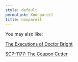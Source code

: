 ```yaml
---
style: default
permalink: Xnonpareil
title: nonpareil
---
```

You may also like:

[The Executions of Doctor Bright](http://scp-wiki.net/the-executions-of-doctor-bright)

[SCP-1177: The Coupon Cutter](http://scp-wiki.net/scp-1177)
